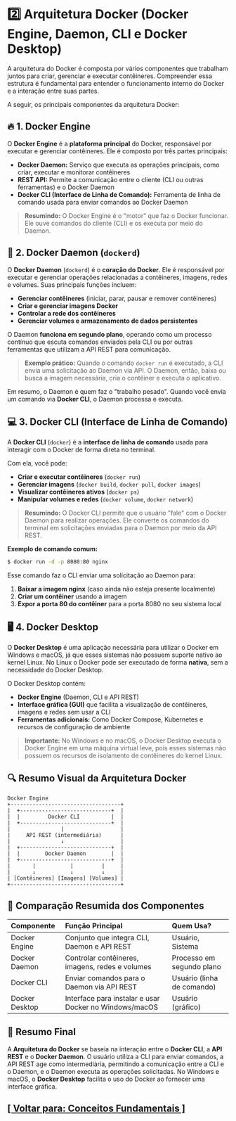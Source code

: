 # 2️⃣ Arquitetura Docker (Docker Engine, Daemon, CLI e Docker Desktop)

A arquitetura do Docker é composta por vários componentes que trabalham juntos para criar, gerenciar e executar contêineres. Compreender essa estrutura é fundamental para entender o funcionamento interno do Docker e a interação entre suas partes.  

A seguir, os principais componentes da arquitetura Docker:

## 🔥 1. Docker Engine

O **Docker Engine** é a **plataforma principal** do Docker, responsável por executar e gerenciar contêineres. Ele é composto por três partes principais:

- **Docker Daemon:** Serviço que executa as operações principais, como criar, executar e monitorar contêineres
- **REST API:** Permite a comunicação entre o cliente (CLI ou outras ferramentas) e o Docker Daemon
- **Docker CLI (Interface de Linha de Comando):** Ferramenta de linha de comando usada para enviar comandos ao Docker Daemon

> **Resumindo:** O Docker Engine é o "motor" que faz o Docker funcionar. Ele ouve comandos do cliente (CLI) e os executa por meio do Daemon.

## 🔧 2. Docker Daemon (`dockerd`)

O **Docker Daemon** (`dockerd`) é o **coração do Docker**. Ele é responsável por executar e gerenciar operações relacionadas a contêineres, imagens, redes e volumes. Suas principais funções incluem:

- **Gerenciar contêineres** (iniciar, parar, pausar e remover contêineres)
- **Criar e gerenciar imagens Docker**
- **Controlar a rede dos contêineres**
- **Gerenciar volumes e armazenamento de dados persistentes**

O Daemon **funciona em segundo plano**, operando como um processo contínuo que escuta comandos enviados pela CLI ou por outras ferramentas que utilizam a API REST para comunicação.

> **Exemplo prático:** Quando o comando `docker run` é executado, a CLI envia uma solicitação ao Daemon via API. O Daemon, então, baixa ou busca a imagem necessária, cria o contêiner e executa o aplicativo.

Em resumo, o Daemon é quem faz o "trabalho pesado". Quando você envia um comando via **Docker CLI**, o Daemon processa e executa.

## 💻 3. Docker CLI (Interface de Linha de Comando)

A **Docker CLI** (`docker`) é a **interface de linha de comando** usada para interagir com o Docker de forma direta no terminal.

Com ela, você pode:

- **Criar e executar contêineres** (`docker run`)
- **Gerenciar imagens** (`docker build`, `docker pull`, `docker images`)
- **Visualizar contêineres ativos** (`docker ps`)
- **Manipular volumes e redes** (`docker volume`, `docker network`)

> **Resumindo:** O Docker CLI permite que o usuário "fale" com o Docker Daemon para realizar operações. Ele converte os comandos do terminal em solicitações enviadas para o Daemon por meio da API REST.

**Exemplo de comando comum:**

```Bash
$ docker run -d -p 8080:80 nginx
```

Esse comando faz o CLI enviar uma solicitação ao Daemon para:

1. **Baixar a imagem nginx** (caso ainda não esteja presente localmente)
2. **Criar um contêiner** usando a imagem
3. **Expor a porta 80 do contêiner** para a porta 8080 no seu sistema local

## 🖥️ 4. Docker Desktop

O **Docker Desktop** é uma aplicação necessária para utilizar o Docker em Windows e macOS, já que esses sistemas não possuem suporte nativo ao kernel Linux. No Linux o Docker pode ser executado de forma **nativa**, sem a necessidade do Docker Desktop.

O Docker Desktop contém:

- **Docker Engine** (Daemon, CLI e API REST)
- **Interface gráfica (GUI)** que facilita a visualização de contêineres, imagens e redes sem usar a CLI
- **Ferramentas adicionais:** Como Docker Compose, Kubernetes e recursos de configuração de ambiente

> **Importante:** No Windows e no macOS, o Docker Desktop executa o Docker Engine em uma máquina virtual leve, pois esses sistemas não possuem os recursos de isolamento de contêineres do kernel Linux.

## 🔍 Resumo Visual da Arquitetura Docker

```
Docker Engine
+-----------------------------------+
|  +-----------------------------+  |
|  |         Docker CLI          |  |
|  +-----------------------------+  |
|                |                  |
|     API REST (intermediária)      |
|                ↓                  |
|  +-----------------------------+  |
|  |        Docker Daemon        |  |
|  +-----------------------------+  |
|       |           |         |     |
|       ↓           ↓         ↓     |
| [Contêineres] [Imagens] [Volumes] |
+-----------------------------------+
```

## 📘 Comparação Resumida dos Componentes

| Componente     | Função Principal                                       | Quem Usa?                  |
|:---------------|:-------------------------------------------------------|:---------------------------|
| Docker Engine  | Conjunto que integra CLI, Daemon e API REST            | Usuário, Sistema           |
| Docker Daemon  | Controlar contêineres, imagens, redes e volumes        | Processo em segundo plano  |
| Docker CLI     | Enviar comandos para o Daemon via API REST             | Usuário (linha de comando) |
| Docker Desktop | Interface para instalar e usar Docker no Windows/macOS | Usuário (gráfico)          |

## 📝 Resumo Final

A **Arquitetura do Docker** se baseia na interação entre o **Docker CLI**, a **API REST** e o **Docker Daemon**. O usuário utiliza a CLI para enviar comandos, a API REST age como intermediária, permitindo a comunicação entre a CLI e o Daemon, e o Daemon executa as operações solicitadas. No Windows e macOS, o **Docker Desktop** facilita o uso do Docker ao fornecer uma interface gráfica.

## [[ Voltar para: Conceitos Fundamentais ]](./conceitos-fundamentais.md)